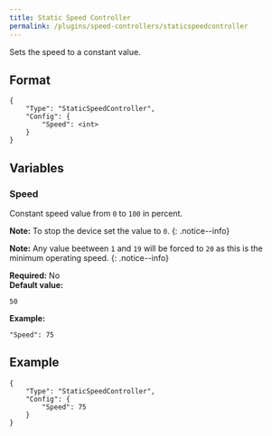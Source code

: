 ```yaml
---
title: Static Speed Controller
permalink: /plugins/speed-controllers/staticspeedcontroller
---
```


Sets the speed to a constant value.

## Format

~~~
{
    "Type": "StaticSpeedController",
    "Config": {
        "Speed": <int>
    }
}
~~~

## Variables

### Speed
<div class="variable-block" markdown="block">

Constant speed value from `0` to `100` in percent.

**Note:** To stop the device set the value to `0`.
{: .notice--info}

**Note:** Any value beetween `1` and `19` will be forced to `20` as this is the minimum operating speed.
{: .notice--info}

**Required:** No<br>
**Default value:**
~~~
50
~~~
**Example:**
~~~
"Speed": 75
~~~

</div>

## Example

~~~
{
    "Type": "StaticSpeedController",
    "Config": {
        "Speed": 75
    }
}
~~~